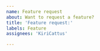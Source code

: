 ```yaml
---
name: Feature request
about: Want to request a feature?
title: 'Feature request:'
labels: Feature
assignees: 'KiriCattus'

---
```


<!-- If you'd like to see something added as a feature, I'd be grateful if you can code of a PR. -->
<!-- Beforehand though I recommend talking to me on Discord first to help me better get an idea of the request. -->
<!-- Discord: https://discord.tophatcat.dev -->
